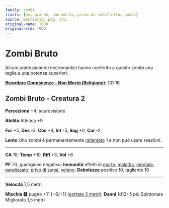 ```yaml
---
family: zombi
traits: [nm, grande, non morto, privo di intelletto, zombi]
source: Bestiario, pag. 341
original-name: TODO
original-srd: TODO
---
```


# Zombi Bruto

Alcuni potenziamenti necromantici hanno conferito a questo zombi una taglia e una potenza superiori.

**[Ricordare Conoscenze - Non Morto (Religione)](/azioni/ricordare-conoscenze)**: CD 16

## Zombi Bruto - Creatura 2

**Percezione** +4; scurovisione

**Abilità** Atletica +9

**For** +5, **Des** -3, **Cos** +4, **Int** -5, **Sag** +0, **Car** -2

**Lento** Uno zombi è permanentemente [rallentato](/condizioni/rallentato) 1 e non può usare reazioni.

***

**CA** 15; **Temp** +10, **Rifl** +3, **Vol** +6

**PF** 70, guarigione negativa; **Immunità** effetti di [morte](/tratti/morte), [malattia](/tratti/malattia), [mentale](/tratti/mentale), [paralizzato](/condizioni/paralizzato), [privo di sensi](/condizioni/privo-di-sensi), [veleno](/tratti/veleno): **Debolezze** positivo 10, tagliente 10

***

**Velocità** 7,5 metri

**Mischia** :a:  pugno +11 \[+6/+1] ([portata 3 metri](/tratti/portata)), **Danni** 1d12+5 più Spintonare Migliorato 1,5 metri

